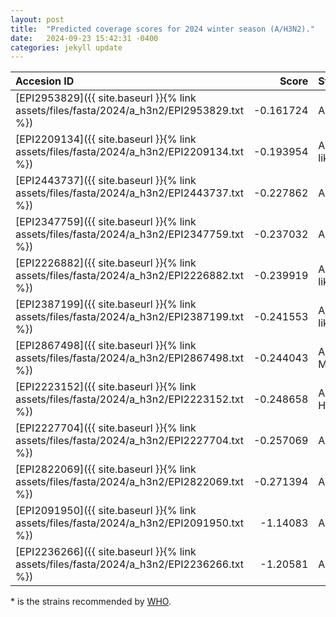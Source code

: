 ```yaml
---
layout: post
title:  "Predicted coverage scores for 2024 winter season (A/H3N2)."
date:   2024-09-23 15:42:31 -0400
categories: jekyll update
---
```


| Accesion ID                                                                              |     Score | Strain                                     |
|:-----------------------------------------------------------------------------------------|----------:|:-------------------------------------------|
| [EPI2953829]({{ site.baseurl }}{% link assets/files/fasta/2024/a_h3n2/EPI2953829.txt %}) | -0.161724 | A/Arkhangelsk/CRIE/377/2023 like           |
| [EPI2209134]({{ site.baseurl }}{% link assets/files/fasta/2024/a_h3n2/EPI2209134.txt %}) | -0.193954 | A/Catalonia/NSVH101941555/2022 like        |
| [EPI2443737]({{ site.baseurl }}{% link assets/files/fasta/2024/a_h3n2/EPI2443737.txt %}) | -0.227862 | A/Massachusetts/13/2023 like               |
| [EPI2347759]({{ site.baseurl }}{% link assets/files/fasta/2024/a_h3n2/EPI2347759.txt %}) | -0.237032 | A/North_Carolina/26/2022 like              |
| [EPI2226882]({{ site.baseurl }}{% link assets/files/fasta/2024/a_h3n2/EPI2226882.txt %}) | -0.239919 | A/Michigan/UOM10048147808/2022 like        |
| [EPI2387199]({{ site.baseurl }}{% link assets/files/fasta/2024/a_h3n2/EPI2387199.txt %}) | -0.241553 | A/Michigan/UOM10048533717/2022 like        |
| [EPI2867498]({{ site.baseurl }}{% link assets/files/fasta/2024/a_h3n2/EPI2867498.txt %}) | -0.244043 | A/Saint-Petersburg/RII-MH151481S/2023 like |
| [EPI2223152]({{ site.baseurl }}{% link assets/files/fasta/2024/a_h3n2/EPI2223152.txt %}) | -0.248658 | A/France/ARA-HCL022197002101/2022 like     |
| [EPI2227704]({{ site.baseurl }}{% link assets/files/fasta/2024/a_h3n2/EPI2227704.txt %}) | -0.257069 | A/Michigan/71/2022 like                    |
| [EPI2822069]({{ site.baseurl }}{% link assets/files/fasta/2024/a_h3n2/EPI2822069.txt %}) | -0.271394 | A/Anhui-Tunxi/11031/2023 like              |
| [EPI2091950]({{ site.baseurl }}{% link assets/files/fasta/2024/a_h3n2/EPI2091950.txt %}) | -1.14083  | A/Massachusetts/18/2022 like*              |
| [EPI2236266]({{ site.baseurl }}{% link assets/files/fasta/2024/a_h3n2/EPI2236266.txt %}) | -1.20581  | A/Thailand/8/2022 like*                    |


\* is the strains recommended by [WHO](https://www.who.int/publications/m/item/recommended-composition-of-influenza-virus-vaccines-for-use-in-the-2024-2025-northern-hemisphere-influenza-season).